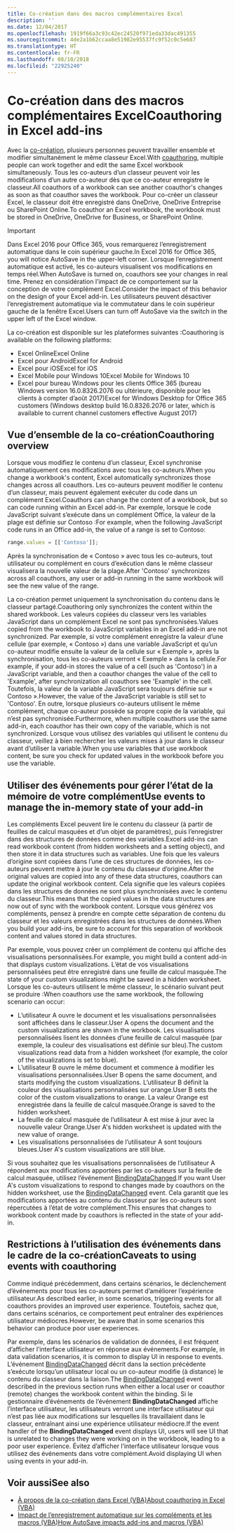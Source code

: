 ```yaml
---
title: Co-création dans des macros complémentaires Excel
description: ''
ms.date: 12/04/2017
ms.openlocfilehash: 1919f66a3c93c42ec24520f971eda33dac491355
ms.sourcegitcommit: 4de2a1b62ccaa8e51982e95537fc9f52c0c5e687
ms.translationtype: HT
ms.contentlocale: fr-FR
ms.lasthandoff: 08/10/2018
ms.locfileid: "22925240"
---
```

# <a name="coauthoring-in-excel-add-ins"></a><span data-ttu-id="50433-102">Co-création dans des macros complémentaires Excel</span><span class="sxs-lookup"><span data-stu-id="50433-102">Coauthoring in Excel add-ins</span></span>  

<span data-ttu-id="50433-103">Avec la [co-création](https://support.office.com/article/Collaborate-on-Excel-workbooks-at-the-same-time-with-co-authoring-7152aa8b-b791-414c-a3bb-3024e46fb104), plusieurs personnes peuvent travailler ensemble et modifier simultanément le même classeur Excel.</span><span class="sxs-lookup"><span data-stu-id="50433-103">With [coauthoring](https://support.office.com/article/Collaborate-on-Excel-workbooks-at-the-same-time-with-co-authoring-7152aa8b-b791-414c-a3bb-3024e46fb104), multiple people can work together and edit the same Excel workbook simultaneously.</span></span> <span data-ttu-id="50433-104">Tous les co-auteurs d’un classeur peuvent voir les modifications d’un autre co-auteur dès que ce co-auteur enregistre le classeur.</span><span class="sxs-lookup"><span data-stu-id="50433-104">All coauthors of a workbook can see another coauthor's changes as soon as that coauthor saves the workbook.</span></span> <span data-ttu-id="50433-105">Pour co-créer un classeur Excel, le classeur doit être enregistré dans OneDrive, OneDrive Entreprise ou SharePoint Online.</span><span class="sxs-lookup"><span data-stu-id="50433-105">To coauthor an Excel workbook, the workbook must be stored in OneDrive, OneDrive for Business, or SharePoint Online.</span></span>

> [!IMPORTANT]
> <span data-ttu-id="50433-106">Dans Excel 2016 pour Office 365, vous remarquerez l’enregistrement automatique dans le coin supérieur gauche.</span><span class="sxs-lookup"><span data-stu-id="50433-106">In Excel 2016 for Office 365, you will notice AutoSave in the upper-left corner.</span></span> <span data-ttu-id="50433-107">Lorsque l’enregistrement automatique est activé, les co-auteurs visualisent vos modifications en temps réel.</span><span class="sxs-lookup"><span data-stu-id="50433-107">When AutoSave is turned on, coauthors see your changes in real time.</span></span> <span data-ttu-id="50433-108">Prenez en considération l’impact de ce comportement sur la conception de votre complément Excel.</span><span class="sxs-lookup"><span data-stu-id="50433-108">Consider the impact of this behavior on the design of your Excel add-in.</span></span> <span data-ttu-id="50433-109">Les utilisateurs peuvent désactiver l’enregistrement automatique via le commutateur dans le coin supérieur gauche de la fenêtre Excel.</span><span class="sxs-lookup"><span data-stu-id="50433-109">Users can turn off AutoSave via the switch in the upper left of the Excel window.</span></span>

<span data-ttu-id="50433-110">La co-création est disponible sur les plateformes suivantes :</span><span class="sxs-lookup"><span data-stu-id="50433-110">Coauthoring is available on the following platforms:</span></span>

- <span data-ttu-id="50433-111">Excel Online</span><span class="sxs-lookup"><span data-stu-id="50433-111">Excel Online</span></span>
- <span data-ttu-id="50433-112">Excel pour Android</span><span class="sxs-lookup"><span data-stu-id="50433-112">Excel for Android</span></span>
- <span data-ttu-id="50433-113">Excel pour iOS</span><span class="sxs-lookup"><span data-stu-id="50433-113">Excel for iOS</span></span>
- <span data-ttu-id="50433-114">Excel Mobile pour Windows 10</span><span class="sxs-lookup"><span data-stu-id="50433-114">Excel Mobile for Windows 10</span></span>
- <span data-ttu-id="50433-115">Excel pour bureau Windows pour les clients Office 365 (bureau Windows version 16.0.8326.2076 ou ultérieure, disponible pour les clients à compter d’août 2017)</span><span class="sxs-lookup"><span data-stu-id="50433-115">Excel for Windows Desktop for Office 365 customers (Windows desktop build 16.0.8326.2076 or later, which is available to current channel customers effective August 2017)</span></span>

## <a name="coauthoring-overview"></a><span data-ttu-id="50433-116">Vue d’ensemble de la co-création</span><span class="sxs-lookup"><span data-stu-id="50433-116">Coauthoring overview</span></span>
 
<span data-ttu-id="50433-117">Lorsque vous modifiez le contenu d’un classeur, Excel synchronise automatiquement ces modifications avec tous les co-auteurs.</span><span class="sxs-lookup"><span data-stu-id="50433-117">When you change a workbook's content, Excel automatically synchronizes those changes across all coauthors.</span></span> <span data-ttu-id="50433-118">Les co-auteurs peuvent modifier le contenu d’un classeur, mais peuvent également exécuter du code dans un complément Excel.</span><span class="sxs-lookup"><span data-stu-id="50433-118">Coauthors can change the content of a workbook, but so can code running within an Excel add-in.</span></span> <span data-ttu-id="50433-119">Par exemple, lorsque le code JavaScript suivant s’exécute dans un complément Office, la valeur de la plage est définie sur Contoso :</span><span class="sxs-lookup"><span data-stu-id="50433-119">For example, when the following JavaScript code runs in an Office add-in, the value of a range is set to Contoso:</span></span>

```js
range.values = [['Contoso']];
```
<span data-ttu-id="50433-120">Après la synchronisation de « Contoso » avec tous les co-auteurs, tout utilisateur ou complément en cours d’exécution dans le même classeur visualisera la nouvelle valeur de la plage.</span><span class="sxs-lookup"><span data-stu-id="50433-120">After 'Contoso' synchronizes across all coauthors, any user or add-in running in the same workbook will see the new value of the range.</span></span> 

<span data-ttu-id="50433-121">La co-création permet uniquement la synchronisation du contenu dans le classeur partagé.</span><span class="sxs-lookup"><span data-stu-id="50433-121">Coauthoring only synchronizes the content within the shared workbook.</span></span> <span data-ttu-id="50433-122">Les valeurs copiées du classeur vers les variables JavaScript dans un complément Excel ne sont pas synchronisées.</span><span class="sxs-lookup"><span data-stu-id="50433-122">Values copied from the workbook to JavaScript variables in an Excel add-in are not synchronized.</span></span> <span data-ttu-id="50433-123">Par exemple, si votre complément enregistre la valeur d’une cellule (par exemple, « Contoso ») dans une variable JavaScript et qu’un co-auteur modifie ensuite la valeur de la cellule sur « Exemple », après la synchronisation, tous les co-auteurs verront « Exemple » dans la cellule.</span><span class="sxs-lookup"><span data-stu-id="50433-123">For example, if your add-in stores the value of a cell (such as 'Contoso') in a JavaScript variable, and then a coauthor changes the value of the cell to 'Example', after synchronization all coauthors see 'Example' in the cell.</span></span> <span data-ttu-id="50433-124">Toutefois, la valeur de la variable JavaScript sera toujours définie sur « Contoso ».</span><span class="sxs-lookup"><span data-stu-id="50433-124">However, the value of the JavaScript variable is still set to 'Contoso'.</span></span> <span data-ttu-id="50433-125">En outre, lorsque plusieurs co-auteurs utilisent le même complément, chaque co-auteur possède sa propre copie de la variable, qui n’est pas synchronisée.</span><span class="sxs-lookup"><span data-stu-id="50433-125">Furthermore, when multiple coauthors use the same add-in, each coauthor has their own copy of the variable, which is not synchronized.</span></span> <span data-ttu-id="50433-126">Lorsque vous utilisez des variables qui utilisent le contenu du classeur, veillez à bien rechercher les valeurs mises à jour dans le classeur avant d’utiliser la variable.</span><span class="sxs-lookup"><span data-stu-id="50433-126">When you use variables that use workbook content, be sure you check for updated values in the workbook before you use the variable.</span></span> 

## <a name="use-events-to-manage-the-in-memory-state-of-your-add-in"></a><span data-ttu-id="50433-127">Utiliser des événements pour gérer l’état de la mémoire de votre complément</span><span class="sxs-lookup"><span data-stu-id="50433-127">Use events to manage the in-memory state of your add-in</span></span>
 
<span data-ttu-id="50433-128">Les compléments Excel peuvent lire le contenu du classeur (à partir de feuilles de calcul masquées et d’un objet de paramètres), puis l’enregistrer dans des structures de données comme des variables.</span><span class="sxs-lookup"><span data-stu-id="50433-128">Excel add-ins can read workbook content (from hidden worksheets and a setting object), and then store it in data structures such as variables.</span></span> <span data-ttu-id="50433-129">Une fois que les valeurs d’origine sont copiées dans l’une de ces structures de données, les co-auteurs peuvent mettre à jour le contenu du classeur d’origine.</span><span class="sxs-lookup"><span data-stu-id="50433-129">After the original values are copied into any of these data structures, coauthors can update the original workbook content.</span></span> <span data-ttu-id="50433-130">Cela signifie que les valeurs copiées dans les structures de données ne sont plus synchronisées avec le contenu du classeur.</span><span class="sxs-lookup"><span data-stu-id="50433-130">This means that the copied values in the data structures are now out of sync with the workbook content.</span></span> <span data-ttu-id="50433-131">Lorsque vous générez vos compléments, pensez à prendre en compte cette séparation de contenu du classeur et les valeurs enregistrées dans les structures de données.</span><span class="sxs-lookup"><span data-stu-id="50433-131">When you build your add-ins, be sure to account for this separation of workbook content and values stored in data structures.</span></span>

<span data-ttu-id="50433-132">Par exemple, vous pouvez créer un complément de contenu qui affiche des visualisations personnalisées.</span><span class="sxs-lookup"><span data-stu-id="50433-132">For example, you might build a content add-in that displays custom visualizations.</span></span> <span data-ttu-id="50433-133">L’état de vos visualisations personnalisées peut être enregistré dans une feuille de calcul masquée.</span><span class="sxs-lookup"><span data-stu-id="50433-133">The state of your custom visualizations might be saved in a hidden worksheet.</span></span> <span data-ttu-id="50433-134">Lorsque les co-auteurs utilisent le même classeur, le scénario suivant peut se produire :</span><span class="sxs-lookup"><span data-stu-id="50433-134">When coauthors use the same workbook, the following scenario can occur:</span></span>

- <span data-ttu-id="50433-135">L’utilisateur A ouvre le document et les visualisations personnalisées sont affichées dans le classeur.</span><span class="sxs-lookup"><span data-stu-id="50433-135">User A opens the document and the custom visualizations are shown in the workbook.</span></span> <span data-ttu-id="50433-136">Les visualisations personnalisées lisent les données d’une feuille de calcul masquée (par exemple, la couleur des visualisations est définie sur bleu).</span><span class="sxs-lookup"><span data-stu-id="50433-136">The custom visualizations read data from a hidden worksheet (for example, the color of the visualizations is set to blue).</span></span>
- <span data-ttu-id="50433-137">L’utilisateur B ouvre le même document et commence à modifier les visualisations personnalisées.</span><span class="sxs-lookup"><span data-stu-id="50433-137">User B opens the same document, and starts modifying the custom visualizations.</span></span> <span data-ttu-id="50433-138">L’utilisateur B définit la couleur des visualisations personnalisées sur orange.</span><span class="sxs-lookup"><span data-stu-id="50433-138">User B sets the color of the custom visualizations to orange.</span></span> <span data-ttu-id="50433-139">La valeur Orange est enregistrée dans la feuille de calcul masquée.</span><span class="sxs-lookup"><span data-stu-id="50433-139">Orange is saved to the hidden worksheet.</span></span>
- <span data-ttu-id="50433-140">La feuille de calcul masquée de l’utilisateur A est mise à jour avec la nouvelle valeur Orange.</span><span class="sxs-lookup"><span data-stu-id="50433-140">User A's hidden worksheet is updated with the new value of orange.</span></span>
- <span data-ttu-id="50433-141">Les visualisations personnalisées de l’utilisateur A sont toujours bleues.</span><span class="sxs-lookup"><span data-stu-id="50433-141">User A's custom visualizations are still blue.</span></span> 

<span data-ttu-id="50433-142">Si vous souhaitez que les visualisations personnalisées de l’utilisateur A répondent aux modifications apportées par les co-auteurs sur la feuille de calcul masquée, utilisez l’événement [BindingDataChanged](https://dev.office.com/reference/add-ins/shared/binding.bindingdatachangedevent).</span><span class="sxs-lookup"><span data-stu-id="50433-142">If you want User A's custom visualizations to respond to changes made by coauthors on the hidden worksheet, use the [BindingDataChanged](https://dev.office.com/reference/add-ins/shared/binding.bindingdatachangedevent) event.</span></span> <span data-ttu-id="50433-143">Cela garantit que les modifications apportées au contenu du classeur par les co-auteurs sont répercutées à l’état de votre complément.</span><span class="sxs-lookup"><span data-stu-id="50433-143">This ensures that changes to workbook content made by coauthors is reflected in the state of your add-in.</span></span>

## <a name="caveats-to-using-events-with-coauthoring"></a><span data-ttu-id="50433-144">Restrictions à l’utilisation des événements dans le cadre de la co-création</span><span class="sxs-lookup"><span data-stu-id="50433-144">Caveats to using events with coauthoring</span></span> 

<span data-ttu-id="50433-145">Comme indiqué précédemment, dans certains scénarios, le déclenchement d’événements pour tous les co-auteurs permet d’améliorer l’expérience utilisateur.</span><span class="sxs-lookup"><span data-stu-id="50433-145">As described earlier, in some scenarios, triggering events for all coauthors provides an improved user experience.</span></span> <span data-ttu-id="50433-146">Toutefois, sachez que, dans certains scénarios, ce comportement peut entraîner des expériences utilisateur médiocres.</span><span class="sxs-lookup"><span data-stu-id="50433-146">However, be aware that in some scenarios this behavior can produce poor user experiences.</span></span> 

<span data-ttu-id="50433-147">Par exemple, dans les scénarios de validation de données, il est fréquent d’afficher l’interface utilisateur en réponse aux événements.</span><span class="sxs-lookup"><span data-stu-id="50433-147">For example, in data validation scenarios, it is common to display UI in response to events.</span></span> <span data-ttu-id="50433-148">L’événement [BindingDataChanged](https://dev.office.com/reference/add-ins/shared/binding.bindingdatachangedevent) décrit dans la section précédente s’exécute lorsqu’un utilisateur local ou un co-auteur modifie (à distance) le contenu du classeur dans la liaison.</span><span class="sxs-lookup"><span data-stu-id="50433-148">The [BindingDataChanged](https://dev.office.com/reference/add-ins/shared/binding.bindingdatachangedevent) event described in the previous section runs when either a local user or coauthor (remote) changes the workbook content within the binding.</span></span> <span data-ttu-id="50433-149">Si le gestionnaire d’événements de l’événement **BindingDataChanged** affiche l’interface utilisateur, les utilisateurs verront une interface utilisateur qui n’est pas liée aux modifications sur lesquelles ils travaillaient dans le classeur, entraînant ainsi une expérience utilisateur médiocre.</span><span class="sxs-lookup"><span data-stu-id="50433-149">If the event handler of the **BindingDataChanged** event displays UI, users will see UI that is unrelated to changes they were working on in the workbook, leading to a poor user experience.</span></span> <span data-ttu-id="50433-150">Évitez d’afficher l’interface utilisateur lorsque vous utilisez des événements dans votre complément.</span><span class="sxs-lookup"><span data-stu-id="50433-150">Avoid displaying UI when using events in your add-in.</span></span>

## <a name="see-also"></a><span data-ttu-id="50433-151">Voir aussi</span><span class="sxs-lookup"><span data-stu-id="50433-151">See also</span></span> 

- [<span data-ttu-id="50433-152">À propos de la co-création dans Excel (VBA)</span><span class="sxs-lookup"><span data-stu-id="50433-152">About coauthoring in Excel (VBA)</span></span>](https://msdn.microsoft.com/vba/excel-vba/articles/about-coauthoring-in-excel) 
- [<span data-ttu-id="50433-153">Impact de l’enregistrement automatique sur les compléments et les macros (VBA)</span><span class="sxs-lookup"><span data-stu-id="50433-153">How AutoSave impacts add-ins and macros (VBA)</span></span>](https://msdn.microsoft.com/vba/office-shared-vba/articles/how-autosave-impacts-addins-and-macros) 
